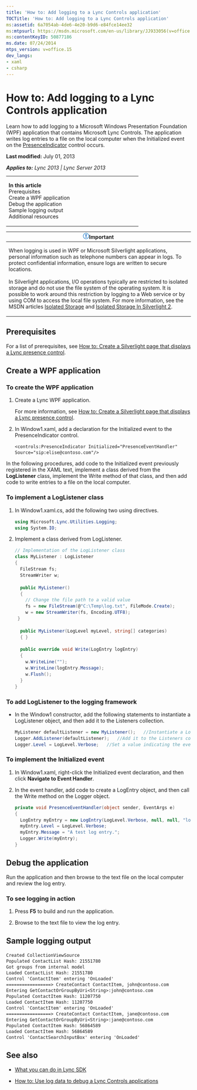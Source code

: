 ```yaml
---
title: 'How to: Add logging to a Lync Controls application'
TOCTitle: 'How to: Add logging to a Lync Controls application'
ms:assetid: 6a7054ab-4de6-4e20-b9d6-e84fce14ee32
ms:mtpsurl: https://msdn.microsoft.com/en-us/library/JJ933056(v=office.15)
ms:contentKeyID: 50877186
ms.date: 07/24/2014
mtps_version: v=office.15
dev_langs:
- xaml
- csharp
---
```


# How to: Add logging to a Lync Controls application

Learn how to add logging to a Microsoft Windows Presentation Foundation (WPF) application that contains Microsoft Lync Controls. The application writes log entries to a file on the local computer when the Initialized event on the [PresenceIndicator](https://msdn.microsoft.com/en-us/library/hh345947\(v=office.15\)) control occurs.

**Last modified:** July 01, 2013

***Applies to:** Lync 2013 | Lync Server 2013*

<table>
<colgroup>
<col style="width: 50%" />
<col style="width: 50%" />
</colgroup>
<tbody>
<tr class="odd">
<td><p><strong>In this article</strong><br />
Prerequisites<br />
Create a WPF application<br />
Debug the application<br />
Sample logging output<br />
Additional resources</p></td>
<td></td>
</tr>
</tbody>
</table>

<table>
<colgroup>
<col style="width: 100%" />
</colgroup>
<thead>
<tr class="header">
<th><img src="images/JJ933089.alert_caution(Office.15).gif" title="Important note" alt="Important note" /><strong>Important</strong></th>
</tr>
</thead>
<tbody>
<tr class="odd">
<td><p>When logging is used in WPF or Microsoft Silverlight applications, personal information such as telephone numbers can appear in logs. To protect confidential information, ensure logs are written to secure locations.<br />
<br />
In Silverlight applications, I/O operations typically are restricted to isolated storage and do not use the file system of the operating system. It is possible to work around this restriction by logging to a Web service or by using COM to access the local file system. For more information, see the MSDN articles <a href="http://go.microsoft.com/fwlink/?linkid=168185">Isolated Storage</a> and <a href="http://go.microsoft.com/fwlink/?linkid=168183">Isolated Storage In Silverlight 2</a>.</p></td>
</tr>
</tbody>
</table>

## Prerequisites

For a list of prerequisites, see [How to: Create a Silverlight page that displays a Lync presence control](how-to-create-a-silverlight-page-that-displays-a-lync-presence-control.md).

## Create a WPF application

### To create the WPF application

1.  Create a Lync WPF application.
    
    For more information, see [How to: Create a Silverlight page that displays a Lync presence control](how-to-create-a-silverlight-page-that-displays-a-lync-presence-control.md).

2.  In Window1.xaml, add a declaration for the Initialized event to the PresenceIndicator control.
    
    ``` xaml
    <controls:PresenceIndicator Initialized="PresenceEventHandler" Source="sip:elise@contoso.com"/>
    ```

In the following procedures, add code to the Initialized event previously registered in the XAML text, implement a class derived from the **LogListener** class, implement the Write method of that class, and then add code to write entries to a file on the local computer.

### To implement a LogListener class

1.  In Window1.xaml.cs, add the following two using directives.
    
    ``` csharp
    using Microsoft.Lync.Utilities.Logging;
    using System.IO;
    ```

2.  Implement a class derived from LogListener.
    
    ``` csharp
    // Implementation of the LogListener class
    class MyListener : LogListener
    {
      FileStream fs;
      StreamWriter w;
    
      public MyListener()
      {
        // Change the file path to a valid value
        fs = new FileStream(@"C:\Temp\log.txt", FileMode.Create);
        w = new StreamWriter(fs, Encoding.UTF8);
     }
    
      public MyListener(LogLevel myLevel, string[] categories)
      { }
    
      public override void Write(LogEntry logEntry)
      {
        w.WriteLine("");
        w.WriteLine(logEntry.Message);
        w.Flush();
      }
    }
    ```

### To add LogListener to the logging framework

  - In the Window1 constructor, add the following statements to instantiate a LogListener object, and then add it to the Listeners collection.
    
    ``` csharp
    MyListener defaultListener = new MyListener();   //Instantiate a LogListener object.
    Logger.AddListener(defaultListener);   //Add it to the Listeners collection.
    Logger.Level = LogLevel.Verbose;   //Set a value indicating the event types to be logged.
    ```

### To implement the Initialized event

1.  In Window1.xaml, right-click the Initialized event declaration, and then click **Navigate to Event Handler**.

2.  In the event handler, add code to create a LogEntry object, and then call the Write method on the Logger object.
    
    ``` csharp
    private void PresenceEventHandler(object sender, EventArgs e)
    {
      LogEntry myEntry = new LogEntry(LogLevel.Verbose, null, null, "log text");
      myEntry.Level = LogLevel.Verbose;
      myEntry.Message = "A test log entry.";
      Logger.Write(myEntry);
    }
    ```

## Debug the application

Run the application and then browse to the text file on the local computer and review the log entry.

### To see logging in action

1.  Press **F5** to build and run the application.

2.  Browse to the text file to view the log entry.

## Sample logging output

    Created CollectionViewSource
    Populated ContactList Hash: 21551780
    Got groups from internal model
    Loaded ContactList Hash: 21551780
    Control 'ContactItem' entering 'OnLoaded'
    =================> CreateContact ContactItem, john@contoso.com
    Entering GetContactOrGroupByUri<String>:john@contoso.com
    Populated ContactItem Hash: 11207750
    Loaded ContactItem Hash: 11207750
    Control 'ContactItem' entering 'OnLoaded'
    =================> CreateContact ContactItem, jane@contoso.com
    Entering GetContactOrGroupByUri<String>:jane@contoso.com
    Populated ContactItem Hash: 56864589
    Loaded ContactItem Hash: 56864589
    Control 'ContactSearchInputBox' entering 'OnLoaded'

## See also

  - [What you can do in Lync SDK](what-you-can-do-in-lync-sdk.md)

  - [How to: Use log data to debug a Lync Controls applications](how-to-use-log-data-to-debug-a-lync-controls-applications.md)

